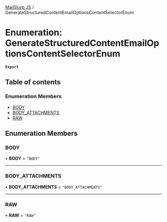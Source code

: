 [MailSlurp JS](../README.md) / GenerateStructuredContentEmailOptionsContentSelectorEnum

# Enumeration: GenerateStructuredContentEmailOptionsContentSelectorEnum

**`Export`**

## Table of contents

### Enumeration Members

- [BODY](GenerateStructuredContentEmailOptionsContentSelectorEnum.md#body)
- [BODY\_ATTACHMENTS](GenerateStructuredContentEmailOptionsContentSelectorEnum.md#body_attachments)
- [RAW](GenerateStructuredContentEmailOptionsContentSelectorEnum.md#raw)

## Enumeration Members

### BODY

• **BODY** = ``"BODY"``

___

### BODY\_ATTACHMENTS

• **BODY\_ATTACHMENTS** = ``"BODY_ATTACHMENTS"``

___

### RAW

• **RAW** = ``"RAW"``
